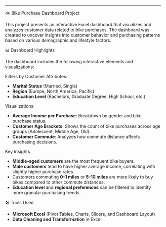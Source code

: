 ---
 🚲 Bike Purchase Dashboard Project

This project presents an interactive Excel dashboard that visualizes and analyzes customer data related to bike purchases. The dashboard was created to uncover insights into customer behavior and purchasing patterns based on various demographic and lifestyle factors.

 📊 Dashboard Highlights

The dashboard includes the following interactive elements and visualizations:

Filters by Customer Attributes:

  * **Marital Status** (Married, Single)
  * **Region** (Europe, North America, Pacific)
  * **Education Level** (Bachelors, Graduate Degree, High School, etc.)

  Visualizations:

  * **Average Income per Purchase**: Breakdown by gender and bike purchase status.
  * **Customer Age Brackets**: Shows the count of bike purchases across age groups (Adolescent, Middle Age, Old).
  * **Customer Commute**: Analyzes how commute distance affects purchasing decisions.

 Key Insights

* **Middle-aged customers** are the most frequent bike buyers.
* **Male customers** tend to have higher average income, correlating with slightly higher purchase rates.
* Customers commuting **0–1 miles** or **5–10 miles** are more likely to buy bikes compared to other commute distances.
* **Education level** and **regional preferences** can be filtered to identify more granular purchasing trends.

🛠️ Tools Used

* **Microsoft Excel** (Pivot Tables, Charts, Slicers, and Dashboard Layout)
* **Data Cleaning and Transformation** in Excel


